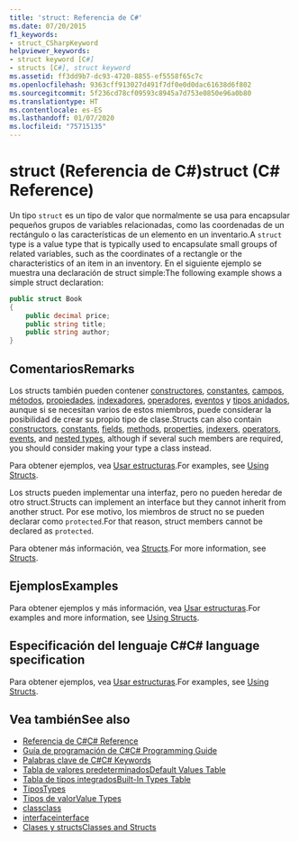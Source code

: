 ```yaml
---
title: 'struct: Referencia de C#'
ms.date: 07/20/2015
f1_keywords:
- struct_CSharpKeyword
helpviewer_keywords:
- struct keyword [C#]
- structs [C#], struct keyword
ms.assetid: ff3dd9b7-dc93-4720-8855-ef5558f65c7c
ms.openlocfilehash: 9363cff913027d491f7df0e0d0dac61638d6f802
ms.sourcegitcommit: 5f236cd78cf09593c8945a7d753e0850e96a0b80
ms.translationtype: HT
ms.contentlocale: es-ES
ms.lasthandoff: 01/07/2020
ms.locfileid: "75715135"
---
```

# <a name="struct-c-reference"></a><span data-ttu-id="4b51e-102">struct (Referencia de C#)</span><span class="sxs-lookup"><span data-stu-id="4b51e-102">struct (C# Reference)</span></span>

<span data-ttu-id="4b51e-103">Un tipo `struct` es un tipo de valor que normalmente se usa para encapsular pequeños grupos de variables relacionadas, como las coordenadas de un rectángulo o las características de un elemento en un inventario.</span><span class="sxs-lookup"><span data-stu-id="4b51e-103">A `struct` type is a value type that is typically used to encapsulate small groups of related variables, such as the coordinates of a rectangle or the characteristics of an item in an inventory.</span></span> <span data-ttu-id="4b51e-104">En el siguiente ejemplo se muestra una declaración de struct simple:</span><span class="sxs-lookup"><span data-stu-id="4b51e-104">The following example shows a simple struct declaration:</span></span>

```csharp
public struct Book
{
    public decimal price;
    public string title;
    public string author;
}
```

## <a name="remarks"></a><span data-ttu-id="4b51e-105">Comentarios</span><span class="sxs-lookup"><span data-stu-id="4b51e-105">Remarks</span></span>

<span data-ttu-id="4b51e-106">Los structs también pueden contener [constructores](../../programming-guide/classes-and-structs/constructors.md), [constantes](../../programming-guide/classes-and-structs/constants.md), [campos](../../programming-guide/classes-and-structs/fields.md), [métodos](../../programming-guide/classes-and-structs/methods.md), [propiedades](../../programming-guide/classes-and-structs/properties.md), [indexadores](../../programming-guide/indexers/index.md), [operadores](../operators/index.md), [eventos](../../programming-guide/events/index.md) y [tipos anidados](../../programming-guide/classes-and-structs/nested-types.md), aunque si se necesitan varios de estos miembros, puede considerar la posibilidad de crear su propio tipo de clase.</span><span class="sxs-lookup"><span data-stu-id="4b51e-106">Structs can also contain [constructors](../../programming-guide/classes-and-structs/constructors.md), [constants](../../programming-guide/classes-and-structs/constants.md), [fields](../../programming-guide/classes-and-structs/fields.md), [methods](../../programming-guide/classes-and-structs/methods.md), [properties](../../programming-guide/classes-and-structs/properties.md), [indexers](../../programming-guide/indexers/index.md), [operators](../operators/index.md), [events](../../programming-guide/events/index.md), and [nested types](../../programming-guide/classes-and-structs/nested-types.md), although if several such members are required, you should consider making your type a class instead.</span></span>

<span data-ttu-id="4b51e-107">Para obtener ejemplos, vea [Usar estructuras](../../programming-guide/classes-and-structs/using-structs.md).</span><span class="sxs-lookup"><span data-stu-id="4b51e-107">For examples, see [Using Structs](../../programming-guide/classes-and-structs/using-structs.md).</span></span>

<span data-ttu-id="4b51e-108">Los structs pueden implementar una interfaz, pero no pueden heredar de otro struct.</span><span class="sxs-lookup"><span data-stu-id="4b51e-108">Structs can implement an interface but they cannot inherit from another struct.</span></span> <span data-ttu-id="4b51e-109">Por ese motivo, los miembros de struct no se pueden declarar como `protected`.</span><span class="sxs-lookup"><span data-stu-id="4b51e-109">For that reason, struct members cannot be declared as `protected`.</span></span>

<span data-ttu-id="4b51e-110">Para obtener más información, vea [Structs](../../programming-guide/classes-and-structs/structs.md).</span><span class="sxs-lookup"><span data-stu-id="4b51e-110">For more information, see [Structs](../../programming-guide/classes-and-structs/structs.md).</span></span>

## <a name="examples"></a><span data-ttu-id="4b51e-111">Ejemplos</span><span class="sxs-lookup"><span data-stu-id="4b51e-111">Examples</span></span>

<span data-ttu-id="4b51e-112">Para obtener ejemplos y más información, vea [Usar estructuras](../../programming-guide/classes-and-structs/using-structs.md).</span><span class="sxs-lookup"><span data-stu-id="4b51e-112">For examples and more information, see [Using Structs](../../programming-guide/classes-and-structs/using-structs.md).</span></span>

## <a name="c-language-specification"></a><span data-ttu-id="4b51e-113">Especificación del lenguaje C#</span><span class="sxs-lookup"><span data-stu-id="4b51e-113">C# language specification</span></span>

<span data-ttu-id="4b51e-114">Para obtener ejemplos, vea [Usar estructuras](../../programming-guide/classes-and-structs/using-structs.md).</span><span class="sxs-lookup"><span data-stu-id="4b51e-114">For examples, see [Using Structs](../../programming-guide/classes-and-structs/using-structs.md).</span></span>

## <a name="see-also"></a><span data-ttu-id="4b51e-115">Vea también</span><span class="sxs-lookup"><span data-stu-id="4b51e-115">See also</span></span>

- [<span data-ttu-id="4b51e-116">Referencia de C#</span><span class="sxs-lookup"><span data-stu-id="4b51e-116">C# Reference</span></span>](../index.md)
- [<span data-ttu-id="4b51e-117">Guía de programación de C#</span><span class="sxs-lookup"><span data-stu-id="4b51e-117">C# Programming Guide</span></span>](../../programming-guide/index.md)
- [<span data-ttu-id="4b51e-118">Palabras clave de C#</span><span class="sxs-lookup"><span data-stu-id="4b51e-118">C# Keywords</span></span>](index.md)
- [<span data-ttu-id="4b51e-119">Tabla de valores predeterminados</span><span class="sxs-lookup"><span data-stu-id="4b51e-119">Default Values Table</span></span>](default-values-table.md)
- [<span data-ttu-id="4b51e-120">Tabla de tipos integrados</span><span class="sxs-lookup"><span data-stu-id="4b51e-120">Built-In Types Table</span></span>](built-in-types-table.md)
- [<span data-ttu-id="4b51e-121">Tipos</span><span class="sxs-lookup"><span data-stu-id="4b51e-121">Types</span></span>](/dotnet/csharp/language-reference/keywords)
- [<span data-ttu-id="4b51e-122">Tipos de valor</span><span class="sxs-lookup"><span data-stu-id="4b51e-122">Value Types</span></span>](value-types.md)
- [<span data-ttu-id="4b51e-123">class</span><span class="sxs-lookup"><span data-stu-id="4b51e-123">class</span></span>](class.md)
- [<span data-ttu-id="4b51e-124">interface</span><span class="sxs-lookup"><span data-stu-id="4b51e-124">interface</span></span>](interface.md)
- [<span data-ttu-id="4b51e-125">Clases y structs</span><span class="sxs-lookup"><span data-stu-id="4b51e-125">Classes and Structs</span></span>](../../programming-guide/classes-and-structs/index.md)
